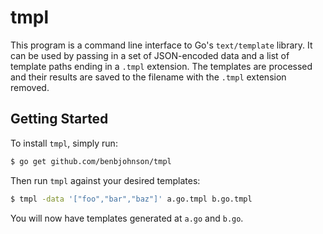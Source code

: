 # tmpl

This program is a command line interface to Go's `text/template` library. It
can be used by passing in a set of JSON-encoded data and a list of template
paths ending in a `.tmpl` extension. The templates are processed and their
results are saved to the filename with the `.tmpl` extension removed.


## Getting Started

To install `tmpl`, simply run:

```sh
$ go get github.com/benbjohnson/tmpl
```

Then run `tmpl` against your desired templates:

```sh
$ tmpl -data '["foo","bar","baz"]' a.go.tmpl b.go.tmpl
```

You will now have templates generated at `a.go` and `b.go`.
